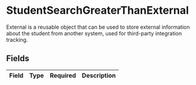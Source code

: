 # StudentSearchGreaterThanExternal

External is a reusable object that can be used to store external information about the student from another system, used for third-party integration tracking.


## Fields

| Field       | Type        | Required    | Description |
| ----------- | ----------- | ----------- | ----------- |